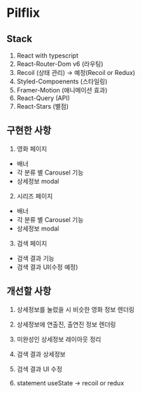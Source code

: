 # Pilflix

## Stack

1. React with typescript
2. React-Router-Dom v6 (라우팅)
3. Recoil (상태 관리) -> 예정(Recoil or Redux)
4. Styled-Compoenents (스타일링)
5. Framer-Motion (애니메이션 효과)
6. React-Query (API)
7. React-Stars (별점)

## 구현한 사항

1. 영화 페이지

- 배너
- 각 분류 별 Carousel 기능
- 상세정보 modal

2. 시리즈 페이지

- 배너
- 각 분류 별 Carousel 기능
- 상세정보 modal

3. 검색 페이지

- 검색 결과 기능
- 검색 결과 UI(수정 예정)

## 개선할 사항

1. 상세정보를 눌렀을 시 비슷한 영화 정보 렌더링

2. 상세정보에 연출진, 출연진 정보 렌더링

3. 미완성인 상세정보 레이아웃 정리

4. 검색 결과 상세정보

5. 검색 결과 UI 수정

6. statement useState -> recoil or redux
